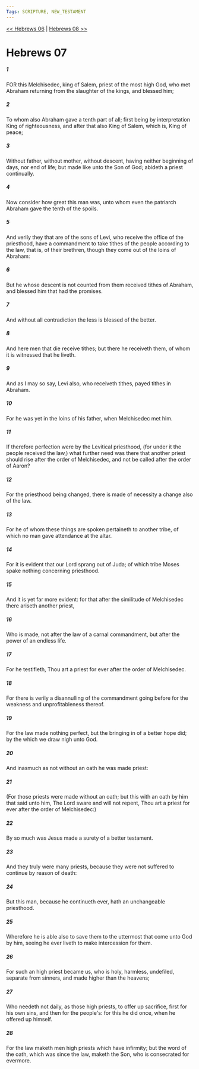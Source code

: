 ```yaml
---
Tags: SCRIPTURE, NEW_TESTAMENT
---
```


[<< Hebrews 06](NEW_TESTAMENT/19_Hebrews/Hebrews_06.md) | [Hebrews 08 >>](NEW_TESTAMENT/19_Hebrews/Hebrews_08.md)

# Hebrews 07

##### 1

FOR this Melchisedec, king of Salem, priest of the most high God, who met Abraham returning from the slaughter of the kings, and blessed him;

##### 2

To whom also Abraham gave a tenth part of all; first being by interpretation King of righteousness, and after that also King of Salem, which is, King of peace;

##### 3

Without father, without mother, without descent, having neither beginning of days, nor end of life; but made like unto the Son of God; abideth a priest continually.

##### 4

Now consider how great this man was, unto whom even the patriarch Abraham gave the tenth of the spoils.

##### 5

And verily they that are of the sons of Levi, who receive the office of the priesthood, have a commandment to take tithes of the people according to the law, that is, of their brethren, though they come out of the loins of Abraham:

##### 6

But he whose descent is not counted from them received tithes of Abraham, and blessed him that had the promises.

##### 7

And without all contradiction the less is blessed of the better.

##### 8

And here men that die receive tithes; but there he receiveth them, of whom it is witnessed that he liveth.

##### 9

And as I may so say, Levi also, who receiveth tithes, payed tithes in Abraham.

##### 10

For he was yet in the loins of his father, when Melchisedec met him.

##### 11

If therefore perfection were by the Levitical priesthood, (for under it the people received the law,) what further need was there that another priest should rise after the order of Melchisedec, and not be called after the order of Aaron?

##### 12

For the priesthood being changed, there is made of necessity a change also of the law.

##### 13

For he of whom these things are spoken pertaineth to another tribe, of which no man gave attendance at the altar.

##### 14

For it is evident that our Lord sprang out of Juda; of which tribe Moses spake nothing concerning priesthood.

##### 15

And it is yet far more evident: for that after the similitude of Melchisedec there ariseth another priest,

##### 16

Who is made, not after the law of a carnal commandment, but after the power of an endless life.

##### 17

For he testifieth, Thou art a priest for ever after the order of Melchisedec.

##### 18

For there is verily a disannulling of the commandment going before for the weakness and unprofitableness thereof.

##### 19

For the law made nothing perfect, but the bringing in of a better hope did; by the which we draw nigh unto God.

##### 20

And inasmuch as not without an oath he was made priest:

##### 21

(For those priests were made without an oath; but this with an oath by him that said unto him, The Lord sware and will not repent, Thou art a priest for ever after the order of Melchisedec:)

##### 22

By so much was Jesus made a surety of a better testament.

##### 23

And they truly were many priests, because they were not suffered to continue by reason of death:

##### 24

But this man, because he continueth ever, hath an unchangeable priesthood.

##### 25

Wherefore he is able also to save them to the uttermost that come unto God by him, seeing he ever liveth to make intercession for them.

##### 26

For such an high priest became us, who is holy, harmless, undefiled, separate from sinners, and made higher than the heavens;

##### 27

Who needeth not daily, as those high priests, to offer up sacrifice, first for his own sins, and then for the people's: for this he did once, when he offered up himself.

##### 28

For the law maketh men high priests which have infirmity; but the word of the oath, which was since the law, maketh the Son, who is consecrated for evermore.
